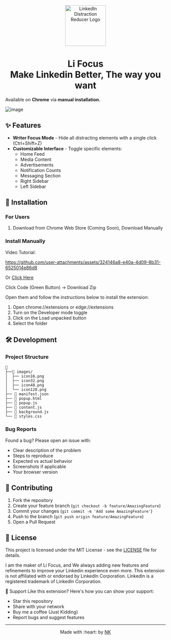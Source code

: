 <div align="center">
  <img src="https://github.com/user-attachments/assets/4cac5828-9ac6-41aa-bbc9-275e36bf864e" alt="LinkedIn Distraction Reducer Logo" width="128" height="128">
  <h1>Li Focus <br> Make Linkedin Better, The way you want</h1>
</div> 

Available on **Chrome** via **manual installation.** 

![image](https://github.com/user-attachments/assets/8948b1a5-9163-4a4f-a7d1-5f00bb503b0b)

## ✨ Features

- **Writer Focus Mode** - Hide all distracting elements with a single click (Ctrl+Shift+Z)
- **Customizable Interface** - Toggle specific elements:
  - Home Feed
  - Media Content
  - Advertisements
  - Notification Counts
  - Messaging Section
  - Right Sidebar
  - Left Sidebar

## 🚀 Installation

### For Users
1. Download from Chrome Web Store (Coming Soon), Download Manually

### Install Manually 

Video Tutorial:

https://github.com/user-attachments/assets/324146a8-e40a-4d09-8b31-6525014e86d8


Or [Click Here](https://www.loom.com/share/e1424da209a442c19c417104335aaeb0?sid=e4edc8cf-ab26-45ec-a689-13c3c5a56e73)


Click Code (Green Button) -> Download Zip 
  
Open them and follow the instructions below to install the extension:

1. Open chrome://extensions or edge://extensions
2. Turn on the Developer mode toggle
3. Click on the Load unpacked button
4. Select the folder

## 🛠️ Development

### Project Structure
```
📂
├──📂 images/
│  ├── icon16.png
│  ├── icon32.png
│  ├── icon48.png
│  └── icon128.png
├── 📄 manifest.json
├── 📄 popup.html
├── 📄 popup.js
├── 📄 content.js
├── 📄 background.js
└── 📄 styles.css
```

### Bug Reports
Found a bug? Please open an issue with:

- Clear description of the problem
- Steps to reproduce
- Expected vs actual behavior
- Screenshots if applicable
- Your browser version

## 🤝 Contributing

1. Fork the repository
2. Create your feature branch (`git checkout -b feature/AmazingFeature`)
3. Commit your changes (`git commit -m 'Add some AmazingFeature'`)
4. Push to the branch (`git push origin feature/AmazingFeature`)
5. Open a Pull Request

## 📝 License
This project is licensed under the MIT License - see the [LICENSE](LICENSE) file for details.

I am the maker of Li Focus, and We always adding new features and refinements to improve your Linkedin experience even more.
This extension is not affiliated with or endorsed by LinkedIn Corporation. LinkedIn is a registered trademark of LinkedIn Corporation.

💖 Support
Like this extension? Here's how you can show your support:

- Star this repository
- Share with your network
- Buy me a coffee (Just Kidding) 
- Report bugs and suggest features

---

<div align="center">
  Made with :heart: by <a href="https://www.linkedin.com/in/naveen-kumar-v-link/">NK </a>
</div>
